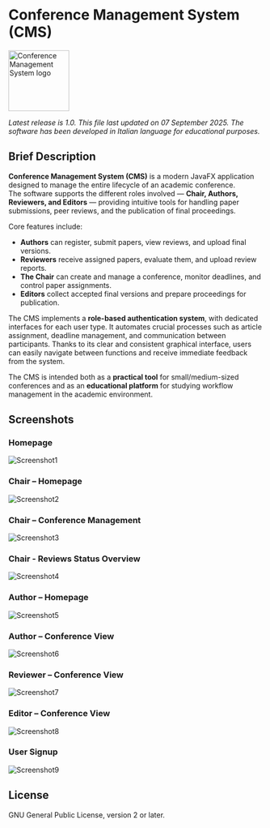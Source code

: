 # Conference Management System (CMS)  

<img src="src/main/resources/images/icon.png" alt="Conference Management System logo" width="120"/>  

_Latest release is 1.0. This file last updated on 07 September 2025._
_The software has been developed in Italian language for educational purposes._

## Brief Description ##  

**Conference Management System (CMS)** is a modern JavaFX application designed to manage the entire lifecycle of an academic conference.  
The software supports the different roles involved — **Chair, Authors, Reviewers, and Editors** — providing intuitive tools for handling paper submissions, peer reviews, and the publication of final proceedings.  

Core features include:  
- **Authors** can register, submit papers, view reviews, and upload final versions.  
- **Reviewers** receive assigned papers, evaluate them, and upload review reports.  
- **The Chair** can create and manage a conference, monitor deadlines, and control paper assignments.  
- **Editors** collect accepted final versions and prepare proceedings for publication.  

The CMS implements a **role-based authentication system**, with dedicated interfaces for each user type. It automates crucial processes such as article assignment, deadline management, and communication between participants. Thanks to its clear and consistent graphical interface, users can easily navigate between functions and receive immediate feedback from the system.  

The CMS is intended both as a **practical tool** for small/medium-sized conferences and as an **educational platform** for studying workflow management in the academic environment.  

## Screenshots ##  

### Homepage  
![Screenshot1](src/main/resources/images/homepage.png)  

### Chair – Homepage  
![Screenshot2](src/main/resources/images/chairHomepage.png)  

### Chair – Conference Management  
![Screenshot3](src/main/resources/images/chairConference.png)  

### Chair - Reviews Status Overview  
![Screenshot4](src/main/resources/images/reviewsStatus.png)  

### Author – Homepage  
![Screenshot5](src/main/resources/images/authorHomepage.png)  

### Author – Conference View  
![Screenshot6](src/main/resources/images/authorConference.png)  

### Reviewer – Conference View  
![Screenshot7](src/main/resources/images/reviewerConference.png)  

### Editor – Conference View  
![Screenshot8](src/main/resources/images/editorConference.png)

### User Signup  
![Screenshot9](src/main/resources/images/signup.png)  

## License ##  

GNU General Public License, version 2 or later.  
